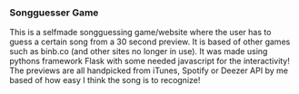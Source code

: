 ### Songguesser Game

This is a selfmade songguessing game/website where the user has to guess a certain song from a 30 second preview. 
It is based of other games such as binb.co (and other sites no longer in use).
It was made using pythons framework Flask with some needed javascript for the interactivity! 
The previews are all handpicked from iTunes, Spotify or Deezer API by me based of how easy I think the song is to recognize!
